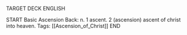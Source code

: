 TARGET DECK
ENGLISH

START
Basic
Ascension
Back: n. 1 ascent. 2 (ascension) ascent of christ into heaven.
Tags: [[Ascension_of_Christ]]
END
